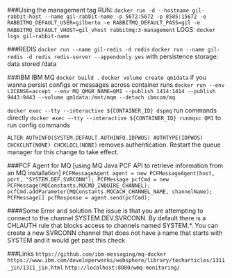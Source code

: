 ###Using the management tag
RUN: `docker run -d --hostname gil-rabbit-host --name gil-rabbit-name -p 5672:5672 -p 8585:15672 -e RABBITMQ_DEFAULT_USER=gilberto -e RABBITMQ_DEFAULT_PASS=gil -e RABBITMQ_DEFAULT_VHOST=gil_vhost rabbitmq:3-management`
LOGS: `docker logs gil-rabbit-name`


###REDIS
`docker run --name gil-redis -d redis`
`docker run --name gil-redis -d redis redis-server --appendonly yes` with persistence storage: data stored /data

###IBM IBM MQ
`docker build .`
`docker volume create qm1data` if you wanna persist configs or messages across container runs
`docker run --env LICENSE=accept --env MQ_QMGR_NAME=QM1 --publish 1414:1414 --publish 9443:9443 --volume qm1data:/mnt/mqm --detach ibmcom/mq`

`docker exec --tty --interactive ${CONTAINER_ID} dspmq` run commands directly
`docker exec --tty --interactive ${CONTAINER_ID} runmqsc QM1` to run config commands

`ALTER AUTHINFO(SYSTEM.DEFAULT.AUTHINFO.IDPWOS) AUTHTYPE(IDPWOS) CHCKCLNT(NONE) CHCKLOCL(NONE)` removes authentication. Restart the queue manager for this change to take effect.



###PCF Agent for MQ   [using MQ Java PCF API to retrieve information from an MQ installation]
`
     PCFMessageAgent agent = new PCFMessageAgent(host, port, "SYSTEM.DEF.SVRCONN");
     PCFMessage pcfCmd = new PCFMessage(MQConstants.MQCMD_INQUIRE_CHANNEL);
     pcfCmd.addParameter(MQConstants.MQCACH_CHANNEL_NAME, channelName);
     PCFMessage[] pcfResponse = agent.send(pcfCmd);
 `
 
 ####Some Error and solution
 The issue is that you are attempting to connect to the channel SYSTEM.DEV.SVRCONN. By default there is a CHLAUTH rule that blocks access to channels named SYSTEM.*.
 You can create a new SVRCONN channel that does not have a name that starts with SYSTEM and it would get past this check
 
 ###Links
 `https://github.com/ibm-messaging/mq-docker`
 `https://www.ibm.com/developerworks/websphere/library/techarticles/1311_jin/1311_jin.html`
 `http://localhost:8080/wmq-monitoring/`
